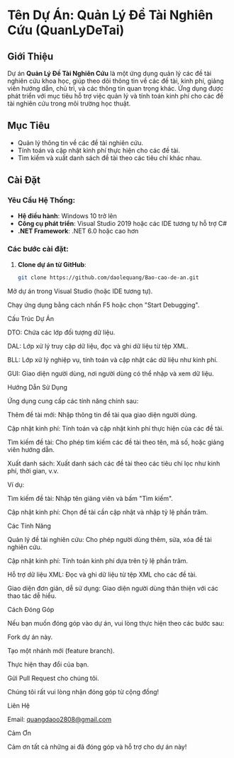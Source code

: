 # Tên Dự Án: Quản Lý Đề Tài Nghiên Cứu (QuanLyDeTai)

## **Giới Thiệu**
Dự án **Quản Lý Đề Tài Nghiên Cứu** là một ứng dụng quản lý các đề tài nghiên cứu khoa học, giúp theo dõi thông tin về các đề tài, kinh phí, giảng viên hướng dẫn, chủ trì, và các thông tin quan trọng khác. Ứng dụng được phát triển với mục tiêu hỗ trợ việc quản lý và tính toán kinh phí cho các đề tài nghiên cứu trong môi trường học thuật.

## **Mục Tiêu**
- Quản lý thông tin về các đề tài nghiên cứu.
- Tính toán và cập nhật kinh phí thực hiện cho các đề tài.
- Tìm kiếm và xuất danh sách đề tài theo các tiêu chí khác nhau.

## **Cài Đặt**
### Yêu Cầu Hệ Thống:
- **Hệ điều hành**: Windows 10 trở lên
- **Công cụ phát triển**: Visual Studio 2019 hoặc các IDE tương tự hỗ trợ C#
- **.NET Framework**: .NET 6.0 hoặc cao hơn

### Các bước cài đặt:
1. **Clone dự án từ GitHub**:
   ```bash
   git clone https://github.com/daolequang/Bao-cao-de-an.git
Mở dự án trong Visual Studio (hoặc IDE tương tự).

Chạy ứng dụng bằng cách nhấn F5 hoặc chọn "Start Debugging".

Cấu Trúc Dự Án

DTO: Chứa các lớp đối tượng dữ liệu.

DAL: Lớp xử lý truy cập dữ liệu, đọc và ghi dữ liệu từ tệp XML.

BLL: Lớp xử lý nghiệp vụ, tính toán và cập nhật các dữ liệu như kinh phí.

GUI: Giao diện người dùng, nơi người dùng có thể nhập và xem dữ liệu.

Hướng Dẫn Sử Dụng

Ứng dụng cung cấp các tính năng chính sau:

Thêm đề tài mới: Nhập thông tin đề tài qua giao diện người dùng.

Cập nhật kinh phí: Tính toán và cập nhật kinh phí thực hiện của các đề tài.

Tìm kiếm đề tài: Cho phép tìm kiếm các đề tài theo tên, mã số, hoặc giảng viên hướng dẫn.

Xuất danh sách: Xuất danh sách các đề tài theo các tiêu chí lọc như kinh phí, thời gian, v.v.

Ví dụ:

Tìm kiếm đề tài: Nhập tên giảng viên và bấm "Tìm kiếm".

Cập nhật kinh phí: Chọn đề tài cần cập nhật và nhập tỷ lệ phần trăm.

Các Tính Năng

Quản lý đề tài nghiên cứu: Cho phép người dùng thêm, sửa, xóa đề tài nghiên cứu.

Cập nhật kinh phí: Tính toán kinh phí dựa trên tỷ lệ phần trăm.

Hỗ trợ dữ liệu XML: Đọc và ghi dữ liệu từ tệp XML cho các đề tài.

Giao diện đơn giản, dễ sử dụng: Giao diện người dùng thân thiện với các thao tác dễ hiểu.

Cách Đóng Góp

Nếu bạn muốn đóng góp vào dự án, vui lòng thực hiện theo các bước sau:

Fork dự án này.

Tạo một nhánh mới (feature branch).

Thực hiện thay đổi của bạn.

Gửi Pull Request cho chúng tôi.

Chúng tôi rất vui lòng nhận đóng góp từ cộng đồng!

Liên Hệ

Email: quangdaoo2808@gmail.com

Cảm Ơn

Cảm ơn tất cả những ai đã đóng góp và hỗ trợ cho dự án này!
